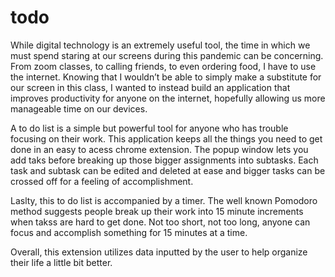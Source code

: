 # todo

While digital technology is an extremely useful tool, the time in which we must spend staring at our screens during this pandemic can be concerning. From zoom classes, to calling friends, to even ordering food, I have to use the internet. Knowing that I wouldn’t be able to simply make a substitute for our screen in this class, I wanted to instead build an application that improves productivity for anyone on the internet, hopefully allowing us more manageable time on our devices.

A to do list is a simple but powerful tool for anyone who has trouble focusing on their work. This application keeps all the things you need to get done in an easy to acess chrome extension. The popup window lets you add taks before breaking up those bigger assignments into subtasks. Each task and subtask can be edited and deleted at ease and bigger tasks can be crossed off for a feeling of accomplishment. 

Laslty, this to do list is accompanied by a timer. The well known Pomodoro method suggests people break up their work into 15 minute increments when takss are hard to get done. Not too short, not too long, anyone can focus and accomplish something for 15 minutes at a time. 

Overall, this extension utilizes data inputted by the user to help organize their life a little bit better. 